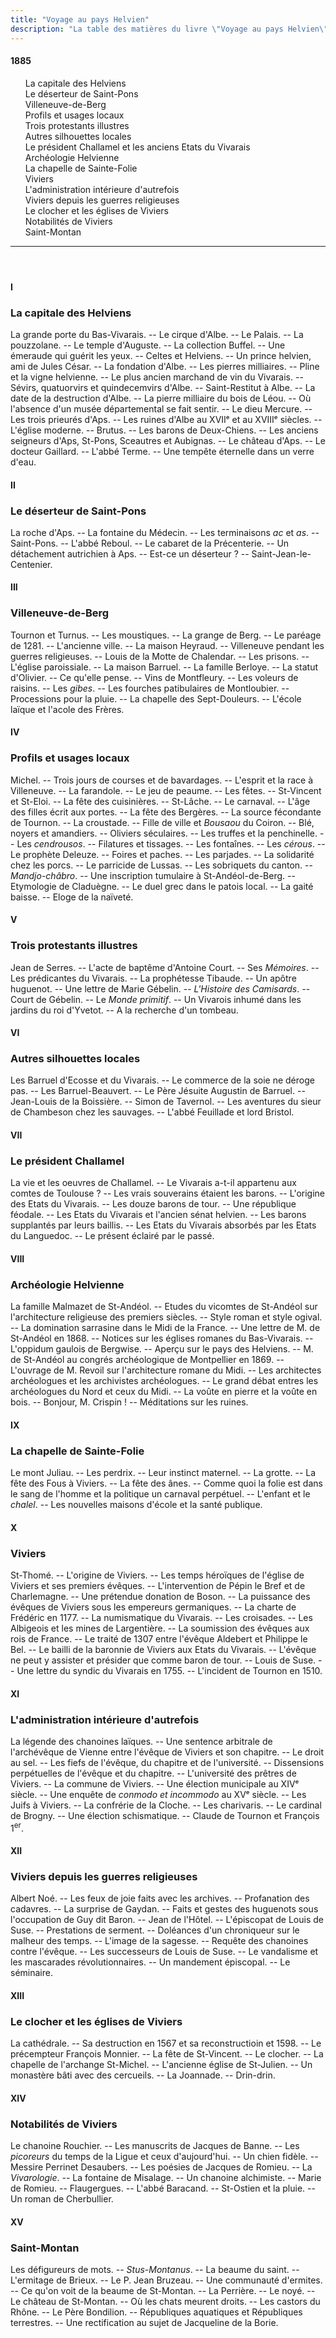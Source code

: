 ```yaml
---
title: "Voyage au pays Helvien"
description: "La table des matières du livre \"Voyage au pays Helvien\" du Docteur Francus (Albin Mazon) publié en 1885 par l'Imprimerie du Patriote de Privas"
---
```


#### 1885

<div id="toc">

1. La capitale des Helviens
1. Le déserteur de Saint-Pons
1. Villeneuve-de-Berg
1. Profils et usages locaux
1. Trois protestants illustres
1. Autres silhouettes locales
1. Le président Challamel et les anciens Etats du Vivarais
1. Archéologie Helvienne
1. La chapelle de Sainte-Folie
1. Viviers
1. L'administration intérieure d'autrefois
1. Viviers depuis les guerres religieuses
1. Le clocher et les églises de Viviers
1. Notabilités de Viviers
1. Saint-Montan

</div>

<header><hr></header>

#### I

### La capitale des Helviens

<div id="tltr">

La grande porte du Bas-Vivarais. -- Le cirque d'Albe. -- Le Palais. -- La
pouzzolane. -- Le temple d'Auguste. -- La collection Buffel. -- Une émeraude qui
guérit les yeux. -- Celtes et Helviens. -- Un prince helvien, ami de Jules
César. -- La fondation d'Albe. -- Les pierres milliaires. -- Pline et la vigne
helvienne. -- Le plus ancien marchand de vin du Vivarais. -- Sévirs, quatuorvirs
et quindecemvirs d'Albe. -- Saint-Restitut à Albe. -- La date de la destruction
d'Albe. -- La pierre milliaire du bois de Léou. -- Où l'absence d'un musée
départemental se fait sentir. -- Le dieu Mercure. -- Les trois prieurés d'Aps.
-- Les ruines d'Albe au XVIIᵉ et au XVIIIᵉ siècles. -- L'église moderne. --
Brutus. -- Les barons de Deux-Chiens. -- Les anciens seigneurs d'Aps, St-Pons,
Sceautres et Aubignas. -- Le château d'Aps. -- Le docteur Gaillard. -- L'abbé
Terme. -- Une tempête éternelle dans un verre d'eau.

</div>

#### II

### Le déserteur de Saint-Pons

<div id="tltr">

La roche d'Aps. -- La fontaine du Médecin. -- Les terminaisons _ac_ et _as_. --
Saint-Pons. -- L'abbé Reboul. -- Le cabaret de la Précenterie. -- Un détachement
autrichien à Aps. -- Est-ce un déserteur ? -- Saint-Jean-le-Centenier.

</div>

#### III

### Villeneuve-de-Berg

<div id="tltr">

Tournon et Turnus. -- Les moustiques. -- La grange de Berg. -- Le paréage de
1281. -- L'ancienne ville. -- La maison Heyraud. -- Villeneuve pendant les
guerres religieuses. -- Louis de la Motte de Chalendar. -- Les prisons. --
L'église paroissiale. -- La maison Barruel. -- La famille Berloye. --  La
statut d'Olivier. -- Ce qu'elle pense. -- Vins de Montfleury. -- Les voleurs de
raisins. -- Les _gibes_. -- Les fourches patibulaires de Montloubier. --
Processions pour la pluie. -- La chapelle des Sept-Douleurs. -- L'école laïque
et l'acole des Frères.

</div>

#### IV

### Profils et usages locaux

<div id="tltr">

Michel. -- Trois jours de courses et de bavardages. -- L'esprit et la race à
Villeneuve. -- La farandole. -- Le jeu de peaume. -- Les fêtes. -- St-Vincent et
St-Eloi. -- La fête des cuisinières. -- St-Lâche. -- Le carnaval. -- L'âge des
filles écrit aux portes. -- La fête des Bergères. -- La source fécondante de
Tournon. -- La croustade. -- Fille de ville et _Bousaou_ du Coiron. -- Blé,
noyers et amandiers. -- Oliviers séculaires. -- Les truffes et la penchinelle.
-- Les _cendrousos_. -- Filatures et tissages. -- Les fontaînes. -- Les
_cérous_. -- Le prophète Deleuze. -- Foires et paches. -- Les parjades. -- La
solidarité chez les porcs. -- Le parricide de Lussas. -- Les sobriquets du
canton. -- _Mandjo-châbro_. -- Une inscription tumulaire à St-Andéol-de-Berg. --
Etymologie de Claduègne. -- Le duel grec dans le patois local. -- La gaité
baisse. -- Eloge de la naïveté.

</div>

#### V

### Trois protestants illustres

<div id="tltr">

Jean de Serres. -- L'acte de baptême d'Antoine Court. -- Ses _Mémoires_. -- Les
prédicantes du Vivarais. -- La prophétesse Tibaude. -- Un apôtre huguenot. --
Une lettre de Marie Gébelin. -- _L'Histoire des Camisards_. -- Court de Gébelin.
-- Le _Monde primitif_. -- Un Vivarois inhumé dans les jardins du roi d'Yvetot.
-- A la recherche d'un tombeau.

</div>

#### VI

### Autres silhouettes locales

<div id="tltr">

Les Barruel d'Ecosse et du Vivarais. -- Le commerce de la soie ne déroge pas. --
Les Barruel-Beauvert. -- Le Père Jésuite Augustin de Barruel. -- Jean-Louis de
la Boissière. -- Simon de Tavernol. -- Les aventures du sieur de Chambeson chez
les sauvages. -- L'abbé Feuillade et lord Bristol.

</div>

#### VII

### Le président Challamel

<div id="tltr">

La vie et les oeuvres de Challamel. -- Le Vivarais a-t-il appartenu aux comtes
de Toulouse ? -- Les vrais souverains étaient les barons. -- L'origine des Etats
du Vivarais. -- Les douze barons de tour. -- Une république féodale. -- Les
Etats du Vivarais et l'ancien sénat helvien. -- Les barons supplantés par leurs
baillis. -- Les Etats du Vivarais absorbés par les Etats du Languedoc. -- Le
présent éclairé par le passé.

</div>

#### VIII

### Archéologie Helvienne

<div id="tltr">

La famille Malmazet de St-Andéol. -- Etudes du vicomtes de St-Andéol sur
l'architecture religieuse des premiers siècles. -- Style roman et style ogival.
-- La domination sarrasine dans le Midi de la France. -- Une lettre de M. de
St-Andéol en 1868. -- Notices sur les églises romanes du Bas-Vivarais. --
L'oppidum gaulois de Bergwise. -- Aperçu sur le pays des Helviens. -- M. de
St-Andéol au congrés archéologique de Montpellier en 1869. -- L'ouvrage de M.
Revoil sur l'architecture romane du Midi. -- Les architectes archéologues et les
archivistes archéologues. -- Le grand débat entres les archéologues du Nord et
ceux du Midi. -- La voûte en pierre et la voûte en bois. -- Bonjour, M.
Crispin ! -- Méditations sur les ruines.

</div>

#### IX

### La chapelle de Sainte-Folie

<div id="tltr">

Le mont Juliau. -- Les perdrix. -- Leur instinct maternel. -- La grotte. -- La
fête des Fous à Viviers. -- La fête des ânes. -- Comme quoi la folie est dans le
sang de l'homme et la politique un carnaval perpétuel. -- L'enfant et le
_chalel_. -- Les nouvelles maisons d'école et la santé publique.

</div>

#### X

### Viviers

<div id="tltr">

St-Thomé. -- L'origine de Viviers. -- Les temps héroïques de l'église de Viviers
et ses premiers évêques. -- L'intervention de Pépin le Bref et de Charlemagne.
-- Une prétendue donation de Boson. -- La puissance des évêques de Viviers sous
les empereurs germaniques. -- La charte de Frédéric en 1177. -- La numismatique
du Vivarais. -- Les croisades. -- Les Albigeois et les mines de Largentière. --
La soumission des évêques aux rois de France. -- Le traité de 1307 entre
l'évêque Aldebert et Philippe le Bel. -- Le bailli de la baronnie de Viviers aux
Etats du Vivarais. -- L'évêque ne peut y assister et présider que comme baron de
tour. -- Louis de Suse. -- Une lettre du syndic du Vivarais en 1755. --
L'incident de Tournon en 1510.

</div>

#### XI

### L'administration intérieure d'autrefois

<div id="tltr">

La légende des chanoines laïques. -- Une sentence arbitrale de l'archévêque de
Vienne entre l'évêque de Viviers et son chapitre. -- Le droit au sel. -- Les
fiefs de l'évêque, du chapitre et de l'université. -- Dissensions perpétuelles
de l'évêque et du chapitre. -- L'université des prêtres de Viviers. -- La
commune de Viviers. -- Une élection municipale au XIVᵉ siècle. -- Une enquête de
_conmodo et incommodo_ au XVᵉ siècle. -- Les Juifs à Viviers. -- La confrérie de
la Cloche. -- Les charivaris. -- Le cardinal de Brogny. -- Une élection
schismatique. -- Claude de Tournon et François 1<sup>er</sup>.

</div>

#### XII

### Viviers depuis les guerres religieuses

<div id="tltr">

Albert Noé. -- Les feux de joie faits avec les archives. -- Profanation des
cadavres. -- La surprise de Gaydan. -- Faits et gestes des huguenots sous
l'occupation de Guy dit Baron. -- Jean de l'Hôtel. -- L'épiscopat de Louis de
Suse. -- Prestations de serment. -- Doléances d'un chroniqueur sur le malheur
des temps. -- L'image de la sagesse. -- Requête des chanoines contre l'évêque.
-- Les successeurs de Louis de Suse. -- Le vandalisme et les mascarades
révolutionnaires. -- Un mandement épiscopal. -- Le séminaire.

</div>

#### XIII

### Le clocher et les églises de Viviers

<div id="tltr">

La cathédrale. -- Sa destruction en 1567 et sa reconstructioin et 1598. -- Le
précempteur François Monnier. -- La fête de St-Vincent. -- Le clocher. -- La
chapelle de l'archange St-Michel. -- L'ancienne église de St-Julien. -- Un
monastère bâti avec des cercueils. -- La Joannade. -- Drin-drin.

</div>

#### XIV

### Notabilités de Viviers

<div id="tltr">

Le chanoine Rouchier. -- Les manuscrits de Jacques de Banne. -- Les _picoreurs_
du temps de la Ligue et ceux d'aujourd'hui. -- Un chien fidèle. -- Messire
Perrinet Desaubers. -- Les poésies de Jacques de Romieu. -- La _Vivarologie_.
-- La fontaine de Misalage. -- Un chanoine alchimiste. -- Marie de Romieu. --
Flaugergues. -- L'abbé Baracand. -- St-Ostien et la pluie. -- Un roman de
Cherbullier.

</div>

#### XV

### Saint-Montan

<div id="tltr">

Les défigureurs de mots. -- _Stus-Montanus_. -- La beaume du saint. --
L'ermitage de Brieux. -- Le P. Jean Bruzeau. -- Une communauté d'ermites. -- Ce
qu'on voit de la beaume de St-Montan. -- La Perrière. -- Le noyé. -- Le château
de St-Montan. -- Où les chats meurent droits. -- Les castors du Rhône. -- Le
Père Bondilion. -- Républiques aquatiques et Républiques terrestres. -- Une
rectification au sujet de Jacqueline de la Borie.

</div>
